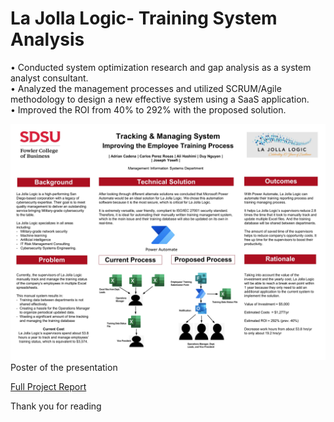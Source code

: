 # La Jolla Logic- Training System Analysis </br >

• Conducted system optimization research and gap analysis as a system analyst consultant.</br >
• Analyzed the management processes and utilized SCRUM/Agile methodology to design a new effective system using a SaaS application.</br >
• Improved the ROI from 40% to 292% with the proposed solution.</br >

![My Image](poster1.jpg)
Poster of the presentation </br >

[Full Project Report](https://drive.google.com/file/d/1cUEidhXj4MxJIjQSwm3qFrzyzdtjASm_/edit)</br >

Thank you for reading
